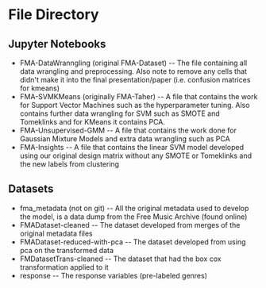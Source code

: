 # File Directory

## Jupyter Notebooks
* FMA-DataWranngling (original FMA-Dataset) -- The file containing all data wrangling and preprocessing. Also note to remove any cells that didn't make it into the final presentation/paper (i.e. confusion matrices for kmeans)
* FMA-SVMKMeans (originally FMA-Taher) -- A file that contains the work for Support Vector Machines such as the hyperparameter tuning. Also contains further data wrangling for SVM such as SMOTE and Tomeklinks and for KMeans it contains PCA.
* FMA-Unsupervised-GMM -- A file that contains the work done for Gaussian Mixture Models and extra data wrangling such as PCA
* FMA-Insights -- A file that contains the linear SVM model developed using our original design matrix without any SMOTE or Tomeklinks and the new labels from clustering

## Datasets
* fma_metadata (not on git) -- All the original metadata used to develop the model, is a data dump from the Free Music Archive (found online)
* FMADataset-cleaned -- The dataset developed from merges of the original metadata files
* FMADataset-reduced-with-pca -- The dataset developed from using pca on the transformed data
* FMDatasetTrans-cleaned -- The dataset that had the box cox transformation applied to it
* response -- The response variables (pre-labeled genres)
